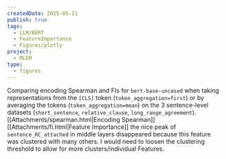 ```yaml
---
createdDate: 2025-05-11
publish: true
tags:
  - LLM/BERT
  - FeatureImportance
  - Figures/plotly
project:
  - MLEM
type:
  - figures
---
```

Comparing encoding Spearman and FIs for `bert-base-uncased` when taking representations from the `[CLS]` token (`token_aggregation=first`) or by averaging the tokens (`token_aggregation=mean`) on the 3 sentence-level datasets (`short_sentence`, `relative_clause`, `long_range_agreement`).
[[Attachments/spearman.html|Encoding Spearman]]
[[Attachments/fi.html|Feature Importance]] the nice peak of `sentence_RC_attached` in middle layers disappeared because this feature was clustered with many others. I would need to loosen the clustering threshold to allow for more clusters/individual Features.
